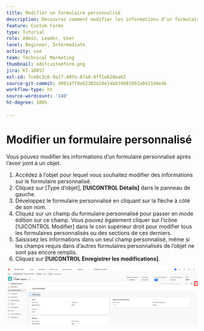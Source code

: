 ```yaml
---
title: Modifier un formulaire personnalisé
description: Découvrez comment modifier les informations d’un formulaire personnalisé une fois qu’il est joint à un objet.
feature: Custom Forms
type: Tutorial
role: Admin, Leader, User
level: Beginner, Intermediate
activity: use
team: Technical Marketing
thumbnail: editcustomform.png
jira: KT-10057
exl-id: 7ce0c3c6-9a17-49fe-87a8-8ff1e628ea62
source-git-commit: 409147f9a62302d28e14b834981992a0421d4e4b
workflow-type: ht
source-wordcount: '149'
ht-degree: 100%

---
```


# Modifier un formulaire personnalisé

<!---
21.4 updates have been made here
--->

Vous pouvez modifier les informations d’un formulaire personnalisé après l’avoir joint à un objet.

1. Accédez à l’objet pour lequel vous souhaitez modifier des informations sur le formulaire personnalisé.
1. Cliquez sur [Type d’objet], **[!UICONTROL Détails]** dans le panneau de gauche.
1. Développez le formulaire personnalisé en cliquant sur la flèche à côté de son nom.
1. Cliquez sur un champ du formulaire personnalisé pour passer en mode édition sur ce champ. Vous pouvez également cliquer sur l’icône [!UICONTROL Modifier] dans le coin supérieur droit pour modifier tous les formulaires personnalisés ou des sections de ces derniers.
1. Saisissez les informations dans un seul champ personnalisé, même si les champs requis dans d’autres formulaires personnalisés de l’objet ne sont pas encore remplis.
1. Cliquez sur **[!UICONTROL Enregistrer les modifications]**.

![Fenêtre Détails de la tâche présentant un formulaire personnalisé en cours de modification](assets/custom-forms-edit-a-custom-form.jpg)
